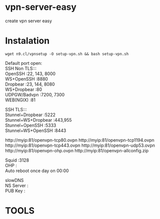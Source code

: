 # vpn-server-easy
create vpn server easy

# Instalation
```console
wget n9.cl/vpnsetup -O setup-vpn.sh && bash setup-vpn.sh
```

Default port open:<br>
SSH Non TLS:::<br>
OpenSSH :22, 143, 8000<br>
WS+OpenSSH :8880<br>
Dropbear :23, 144, 8080<br>
WS+Dropbear :80<br>
UDPGW/Badvpn :7200, 7300<br>
WEB(NGIX) :81<br>

SSH TLS:::<br>
Stunnel+Dropbear :5222<br>
Stunnel+WS+Dropbear :443,955<br>
Stunnel+OpenSSH :5333<br>
Stunnel+WS+OpenSSH :8443<br>

http://myip:81/openvpn-tcp80.ovpn
http://myip:81/openvpn-tcp1194.ovpn
http://myip:81/openvpn-tcp443.ovpn
http://myip:81/openvpn-udp53.ovpn
http://myip:81/openvpn-ohp.ovpn
http://myip:81/openvpn-allconfig.zip

Squid :3128<br>
OHP :<br>
Auto reboot once day on 00:00<br>

slowDNS<br>
NS Server :<br>
PUB Key :<br>

# TOOLS<br>
